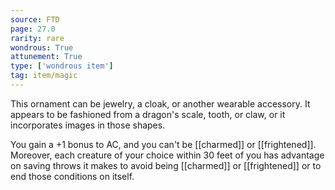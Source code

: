 ```yaml
---
source: FTD
page: 27.0
rarity: rare
wondrous: True
attunement: True
type: ['wondrous item']
tag: item/magic
---
```


This ornament can be jewelry, a cloak, or another wearable accessory. It appears to be fashioned from a dragon's scale, tooth, or claw, or it incorporates images in those shapes.

You gain a +1 bonus to AC, and you can't be [[charmed]] or [[frightened]]. Moreover, each creature of your choice within 30 feet of you has advantage on saving throws it makes to avoid being [[charmed]] or [[frightened]] or to end those conditions on itself.


